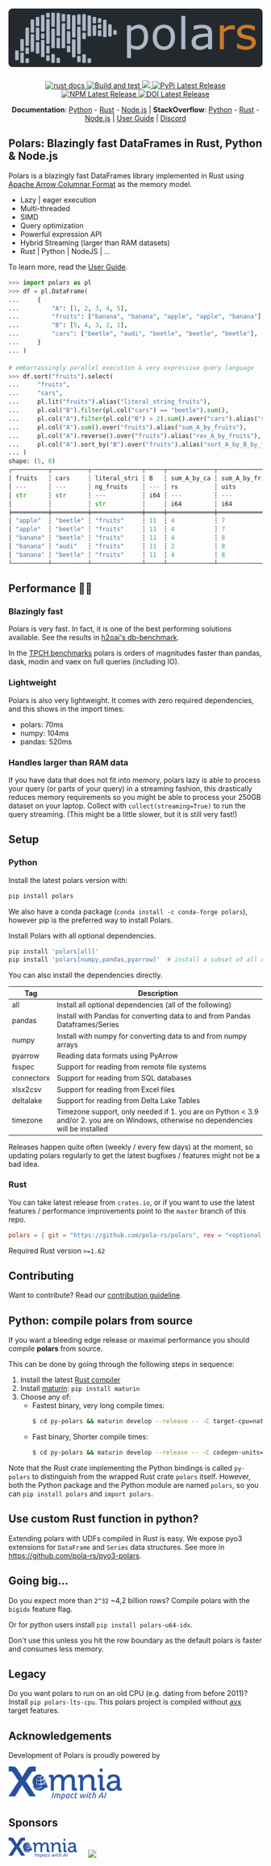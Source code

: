<h1 align="center">
  <img src="https://raw.githubusercontent.com/pola-rs/polars-static/master/logos/polars_github_logo_rect_dark_name.svg">
  <br>
</h1>

<div align="center">
  <a href="https://docs.rs/polars/latest/polars/">
    <img src="https://docs.rs/polars/badge.svg" alt="rust docs"/>
  </a>
  <a href="https://github.com/pola-rs/polars/actions">
    <img src="https://github.com/pola-rs/polars/workflows/Build%20and%20test/badge.svg" alt="Build and test"/>
  </a>
  <a href="https://crates.io/crates/polars">
    <img src="https://img.shields.io/crates/v/polars.svg"/>
  </a>
  <a href="https://pypi.org/project/polars/">
    <img src="https://img.shields.io/pypi/v/polars.svg" alt="PyPi Latest Release"/>
  </a>
  <a href="https://www.npmjs.com/package/nodejs-polars">
    <img src="https://img.shields.io/npm/v/nodejs-polars.svg" alt="NPM Latest Release"/>
  </a>
  <a href="https://doi.org/10.5281/zenodo.7697217">
    <img src="https://zenodo.org/badge/DOI/10.5281/zenodo.7697217.svg" alt="DOI Latest Release"/>
  </a>
</div>

<p align="center">
  <b>Documentation</b>:
  <a href="https://pola-rs.github.io/polars/py-polars/html/reference/index.html">Python</a>
  -
  <a href="https://pola-rs.github.io/polars/polars/index.html">Rust</a>
  -
  <a href="https://pola-rs.github.io/nodejs-polars/index.html">Node.js</a>
  |
  <b>StackOverflow</b>:
  <a href="https://stackoverflow.com/questions/tagged/python-polars">Python</a>
  -
  <a href="https://stackoverflow.com/questions/tagged/rust-polars">Rust</a>
  -
  <a href="https://stackoverflow.com/questions/tagged/nodejs-polars">Node.js</a>
  |
  <a href="https://pola-rs.github.io/polars-book/">User Guide</a>
  |
  <a href="https://discord.gg/4UfP5cfBE7">Discord</a>
</p>

## Polars: Blazingly fast DataFrames in Rust, Python & Node.js

Polars is a blazingly fast DataFrames library implemented in Rust using
[Apache Arrow Columnar Format](https://arrow.apache.org/docs/format/Columnar.html) as the memory model.

- Lazy | eager execution
- Multi-threaded
- SIMD
- Query optimization
- Powerful expression API
- Hybrid Streaming (larger than RAM datasets)
- Rust | Python | NodeJS | ...

To learn more, read the [User Guide](https://pola-rs.github.io/polars-book/).

```python
>>> import polars as pl
>>> df = pl.DataFrame(
...     {
...         "A": [1, 2, 3, 4, 5],
...         "fruits": ["banana", "banana", "apple", "apple", "banana"],
...         "B": [5, 4, 3, 2, 1],
...         "cars": ["beetle", "audi", "beetle", "beetle", "beetle"],
...     }
... )

# embarrassingly parallel execution & very expressive query language
>>> df.sort("fruits").select(
...     "fruits",
...     "cars",
...     pl.lit("fruits").alias("literal_string_fruits"),
...     pl.col("B").filter(pl.col("cars") == "beetle").sum(),
...     pl.col("A").filter(pl.col("B") > 2).sum().over("cars").alias("sum_A_by_cars"),
...     pl.col("A").sum().over("fruits").alias("sum_A_by_fruits"),
...     pl.col("A").reverse().over("fruits").alias("rev_A_by_fruits"),
...     pl.col("A").sort_by("B").over("fruits").alias("sort_A_by_B_by_fruits"),
... )
shape: (5, 8)
┌──────────┬──────────┬──────────────┬─────┬─────────────┬─────────────┬─────────────┬─────────────┐
│ fruits   ┆ cars     ┆ literal_stri ┆ B   ┆ sum_A_by_ca ┆ sum_A_by_fr ┆ rev_A_by_fr ┆ sort_A_by_B │
│ ---      ┆ ---      ┆ ng_fruits    ┆ --- ┆ rs          ┆ uits        ┆ uits        ┆ _by_fruits  │
│ str      ┆ str      ┆ ---          ┆ i64 ┆ ---         ┆ ---         ┆ ---         ┆ ---         │
│          ┆          ┆ str          ┆     ┆ i64         ┆ i64         ┆ i64         ┆ i64         │
╞══════════╪══════════╪══════════════╪═════╪═════════════╪═════════════╪═════════════╪═════════════╡
│ "apple"  ┆ "beetle" ┆ "fruits"     ┆ 11  ┆ 4           ┆ 7           ┆ 4           ┆ 4           │
│ "apple"  ┆ "beetle" ┆ "fruits"     ┆ 11  ┆ 4           ┆ 7           ┆ 3           ┆ 3           │
│ "banana" ┆ "beetle" ┆ "fruits"     ┆ 11  ┆ 4           ┆ 8           ┆ 5           ┆ 5           │
│ "banana" ┆ "audi"   ┆ "fruits"     ┆ 11  ┆ 2           ┆ 8           ┆ 2           ┆ 2           │
│ "banana" ┆ "beetle" ┆ "fruits"     ┆ 11  ┆ 4           ┆ 8           ┆ 1           ┆ 1           │
└──────────┴──────────┴──────────────┴─────┴─────────────┴─────────────┴─────────────┴─────────────┘
```

## Performance 🚀🚀

### Blazingly fast

Polars is very fast. In fact, it is one of the best performing solutions available.
See the results in [h2oai's db-benchmark](https://h2oai.github.io/db-benchmark/).

In the [TPCH benchmarks](https://www.pola.rs/benchmarks.html) polars is orders of magnitudes faster than pandas, dask, modin and vaex
on full queries (including IO).

### Lightweight

Polars is also very lightweight. It comes with zero required dependencies, and this shows in the import times:

- polars: 70ms
- numpy: 104ms
- pandas: 520ms

### Handles larger than RAM data

If you have data that does not fit into memory, polars lazy is able to process your query (or parts of your query) in a
streaming fashion, this drastically reduces memory requirements so you might be able to process your 250GB dataset on your
laptop. Collect with `collect(streaming=True)` to run the query streaming. (This might be a little slower, but
it is still very fast!)

## Setup

### Python

Install the latest polars version with:

```sh
pip install polars
```

We also have a conda package (`conda install -c conda-forge polars`), however pip is the preferred way to install Polars.

Install Polars with all optional dependencies.

```sh
pip install 'polars[all]'
pip install 'polars[numpy,pandas,pyarrow]'  # install a subset of all optional dependencies
```

You can also install the dependencies directly.

| Tag        | Description                                                                                                                           |
| ---------- | ------------------------------------------------------------------------------------------------------------------------------------- |
| all        | Install all optional dependencies (all of the following)                                                                              |
| pandas     | Install with Pandas for converting data to and from Pandas Dataframes/Series                                                          |
| numpy      | Install with numpy for converting data to and from numpy arrays                                                                       |
| pyarrow    | Reading data formats using PyArrow                                                                                                    |
| fsspec     | Support for reading from remote file systems                                                                                          |
| connectorx | Support for reading from SQL databases                                                                                                |
| xlsx2csv   | Support for reading from Excel files                                                                                                  |
| deltalake  | Support for reading from Delta Lake Tables                                                                                            |
| timezone   | Timezone support, only needed if 1. you are on Python < 3.9 and/or 2. you are on Windows, otherwise no dependencies will be installed |

Releases happen quite often (weekly / every few days) at the moment, so updating polars regularly to get the latest bugfixes / features might not be a bad idea.

### Rust

You can take latest release from `crates.io`, or if you want to use the latest features / performance improvements
point to the `master` branch of this repo.

```toml
polars = { git = "https://github.com/pola-rs/polars", rev = "<optional git tag>" }
```

Required Rust version `>=1.62`

## Contributing

Want to contribute? Read our [contribution guideline](./CONTRIBUTING.md).

## Python: compile polars from source

If you want a bleeding edge release or maximal performance you should compile **polars** from source.

This can be done by going through the following steps in sequence:

1. Install the latest [Rust compiler](https://www.rust-lang.org/tools/install)
2. Install [maturin](https://maturin.rs/): `pip install maturin`
3. Choose any of:
   - Fastest binary, very long compile times:
     ```sh
     $ cd py-polars && maturin develop --release -- -C target-cpu=native
     ```
   - Fast binary, Shorter compile times:
     ```sh
     $ cd py-polars && maturin develop --release -- -C codegen-units=16 -C lto=thin -C target-cpu=native
     ```

Note that the Rust crate implementing the Python bindings is called `py-polars` to distinguish from the wrapped
Rust crate `polars` itself. However, both the Python package and the Python module are named `polars`, so you
can `pip install polars` and `import polars`.

## Use custom Rust function in python?

Extending polars with UDFs compiled in Rust is easy. We expose pyo3 extensions for `DataFrame` and `Series`
data structures. See more in https://github.com/pola-rs/pyo3-polars.

## Going big...

Do you expect more than `2^32` ~4,2 billion rows? Compile polars with the `bigidx` feature flag.

Or for python users install `pip install polars-u64-idx`.

Don't use this unless you hit the row boundary as the default polars is faster and consumes less memory.

## Legacy

Do you want polars to run on an old CPU (e.g. dating from before 2011)? Install `pip polars-lts-cpu`. This polars project is
compiled without [avx](https://en.wikipedia.org/wiki/Advanced_Vector_Extensions) target features.

## Acknowledgements

Development of Polars is proudly powered by

[![Xomnia](https://raw.githubusercontent.com/pola-rs/polars-static/master/sponsors/xomnia.png)](https://www.xomnia.com/)

## Sponsors

[<img src="https://raw.githubusercontent.com/pola-rs/polars-static/master/sponsors/xomnia.png" height="40" />](https://www.xomnia.com/) &emsp; [<img src="https://www.jetbrains.com/company/brand/img/jetbrains_logo.png" height="50" />](https://www.jetbrains.com)
